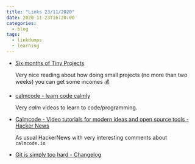 ```yaml
---
title: "Links 23/11/2020"
date: 2020-11-23T16:20:00
categories:
  - blog
tags:
  - linkdumps
  - learning
---
```


* [Six months of Tiny Projects](https://tinyprojects.dev/posts/six_months_of_tiny_projects)

  Very nice reading about how doing small projects (no more than two weeks) you can get some incomes 💰

* [calmcode - learn code calmly](https://calmcode.io/)

  Very _calm_ videos to learn to code/programming.

* [Calmcode - Video tutorials for modern ideas and open source tools - Hacker News](https://news.ycombinator.com/item?id=25123059)

  As usual HackerNews with very interesting comments about `calmcode.io`

* [Git is simply too hard - Changelog](https://changelog.com/posts/git-is-simply-too-hard)